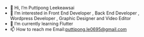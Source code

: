 - 👋 Hi, I’m Puttipong Leekeawsai 
- 👀 I’m interested in Front End Developer , Back End Developer , Wordpress Developer , Graphic Designer and Video Editor
- 🌱 I’m currently learning Flutter
- 📫 How to reach me Email:puttipong.le0695@gmail.com

<!---
puttipongle/puttipongle is a ✨ special ✨ repository because its `README.md` (this file) appears on your GitHub profile.
You can click the Preview link to take a look at your changes.
--->
